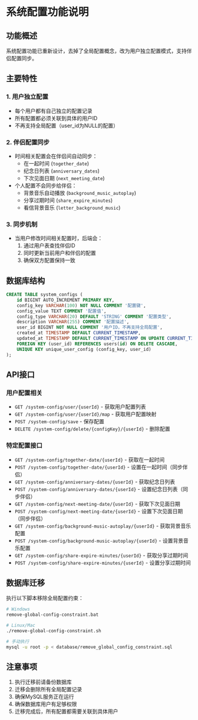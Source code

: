 # 系统配置功能说明

## 功能概述

系统配置功能已重新设计，去掉了全局配置概念，改为用户独立配置模式，支持伴侣配置同步。

## 主要特性

### 1. 用户独立配置
- 每个用户都有自己独立的配置记录
- 所有配置都必须关联到具体的用户ID
- 不再支持全局配置（user_id为NULL的配置）

### 2. 伴侣配置同步
- 时间相关配置会在伴侣间自动同步：
  - 在一起时间 (`together_date`)
  - 纪念日列表 (`anniversary_dates`)
  - 下次见面日期 (`next_meeting_date`)
- 个人配置不会同步给伴侣：
  - 背景音乐自动播放 (`background_music_autoplay`)
  - 分享过期时间 (`share_expire_minutes`)
  - 看信背景音乐 (`letter_background_music`)

### 3. 同步机制
- 当用户修改时间相关配置时，后端会：
  1. 通过用户表查找伴侣ID
  2. 同时更新当前用户和伴侣的配置
  3. 确保双方配置保持一致

## 数据库结构

```sql
CREATE TABLE system_configs (
    id BIGINT AUTO_INCREMENT PRIMARY KEY,
    config_key VARCHAR(100) NOT NULL COMMENT '配置键',
    config_value TEXT COMMENT '配置值',
    config_type VARCHAR(20) DEFAULT 'STRING' COMMENT '配置类型',
    description VARCHAR(255) COMMENT '配置描述',
    user_id BIGINT NOT NULL COMMENT '用户ID，不再支持全局配置',
    created_at TIMESTAMP DEFAULT CURRENT_TIMESTAMP,
    updated_at TIMESTAMP DEFAULT CURRENT_TIMESTAMP ON UPDATE CURRENT_TIMESTAMP,
    FOREIGN KEY (user_id) REFERENCES users(id) ON DELETE CASCADE,
    UNIQUE KEY unique_user_config (config_key, user_id)
);
```

## API接口

### 用户配置相关
- `GET /system-config/user/{userId}` - 获取用户配置列表
- `GET /system-config/user/{userId}/map` - 获取用户配置映射
- `POST /system-config/save` - 保存配置
- `DELETE /system-config/delete/{configKey}/{userId}` - 删除配置

### 特定配置接口
- `GET /system-config/together-date/{userId}` - 获取在一起时间
- `POST /system-config/together-date/{userId}` - 设置在一起时间（同步伴侣）
- `GET /system-config/anniversary-dates/{userId}` - 获取纪念日列表
- `POST /system-config/anniversary-dates/{userId}` - 设置纪念日列表（同步伴侣）
- `GET /system-config/next-meeting-date/{userId}` - 获取下次见面日期
- `POST /system-config/next-meeting-date/{userId}` - 设置下次见面日期（同步伴侣）
- `GET /system-config/background-music-autoplay/{userId}` - 获取背景音乐配置
- `POST /system-config/background-music-autoplay/{userId}` - 设置背景音乐配置
- `GET /system-config/share-expire-minutes/{userId}` - 获取分享过期时间
- `POST /system-config/share-expire-minutes/{userId}` - 设置分享过期时间

## 数据库迁移

执行以下脚本移除全局配置约束：

```bash
# Windows
remove-global-config-constraint.bat

# Linux/Mac
./remove-global-config-constraint.sh

# 手动执行
mysql -u root -p < database/remove_global_config_constraint.sql
```

## 注意事项

1. 执行迁移前请备份数据库
2. 迁移会删除所有全局配置记录
3. 确保MySQL服务正在运行
4. 确保数据库用户有足够权限
5. 迁移完成后，所有配置都需要关联到具体用户

